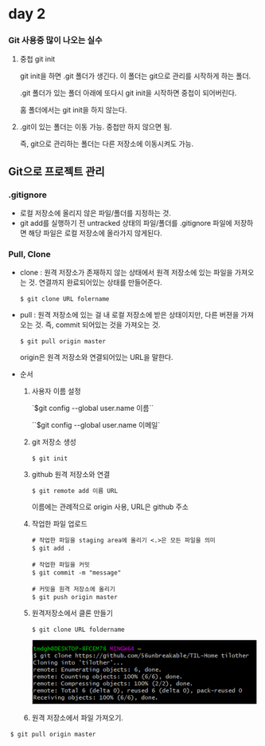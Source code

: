 # day 2

### Git 사용중 많이 나오는 실수

1. 중첩 git init 

   git init을 하면 .git 폴더가 생긴다. 이 폴더는 git으로 관리를 시작하게 하는 폴더. 

   .git 폴더가 있는 폴더 아래에 또다시 git init을 시작하면 중첩이 되어버린다.

   홈 폴더에서는 git init을 하지 않는다.

2. .git이 있는 폴더는 이동 가능. 중첩만 하지 않으면 됨.

   즉, git으로 관리하는 폴더는 다른 저장소에 이동시켜도 가능.



## Git으로 프로젝트 관리

### .gitignore

+ 로컬 저장소에 올리지 않은 파일/폴더를 지정하는 것.
+ git add를 실행하기 전 untracked 상태의 파일/폴더를 .gitignore 파일에 저장하면 해당 파일은 로컬 저장소에 올라가지 않게된다.



### Pull, Clone

+ clone : 원격 저장소가 존재하지 않는 상태에서 원격 저장소에 있는 파일을 가져오는 것. 연결까지 완료되어있는 상태를 만들어준다.

  `$ git clone URL folername`

+ pull : 원격 저장소에 있는 걸 내 로컬 저장소에 받은 상태이지만, 다른 버젼을 가져오는 것. 즉, commit 되어있는 것을 가져오는 것.

  `$ git pull origin master`

  origin은 원격 저장소와 연결되어있는 URL을 말한다.

+ 순서

  1. 사용자 이름 설정

     `$git config --global user.name 이름``

     ``$git config --global user.name 이메일`

  2. git 저장소 생성

     `$ git init`

  3. github 원격 저장소와 연결

     `$ git remote add 이름 URL`

     이름에는 관례적으로 origin 사용, URL은 github 주소

  4. 작업한 파일 업로드

     ```
     # 작업한 파일을 staging area에 올리기 <.>은 모든 파일을 의미
     $ git add .
     
     # 작업한 파일을 커밋
     $ git commit -m "message"
     
     # 커밋을 원격 저장소에 올리기
     $ git push origin master
     ```

  5. 원격저장소에서 클론 만들기

     `$ git clone URL foldername`
     
     ![image-20220113141752840](day02.assets/image-20220113141752840.png)
     
  6. 원격 저장소에서 파일 가져오기.

​				`$ git pull origin master`

​	